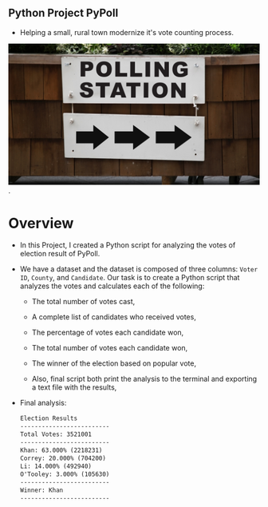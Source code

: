 ## Python Project PyPoll

* Helping a small, rural town modernize it's vote counting process.

![Vote Counting](Images/Vote_counting.png).

# Overview 

* In this Project, I created a Python script for analyzing the votes of election result of PyPoll.

* We have a dataset and the dataset is composed of three columns: `Voter ID`, `County`, and `Candidate`. Our task is to create a Python script that analyzes the votes and calculates each of the following:

  * The total number of votes cast,

  * A complete list of candidates who received votes,

  * The percentage of votes each candidate won,

  * The total number of votes each candidate won,

  * The winner of the election based on popular vote,
  
  * Also, final script both print the analysis to the terminal and exporting a text file with the results,

* Final analysis:

  ```text
  Election Results
  -------------------------
  Total Votes: 3521001
  -------------------------
  Khan: 63.000% (2218231)
  Correy: 20.000% (704200)
  Li: 14.000% (492940)
  O'Tooley: 3.000% (105630)
  -------------------------
  Winner: Khan
  -------------------------
  ```

